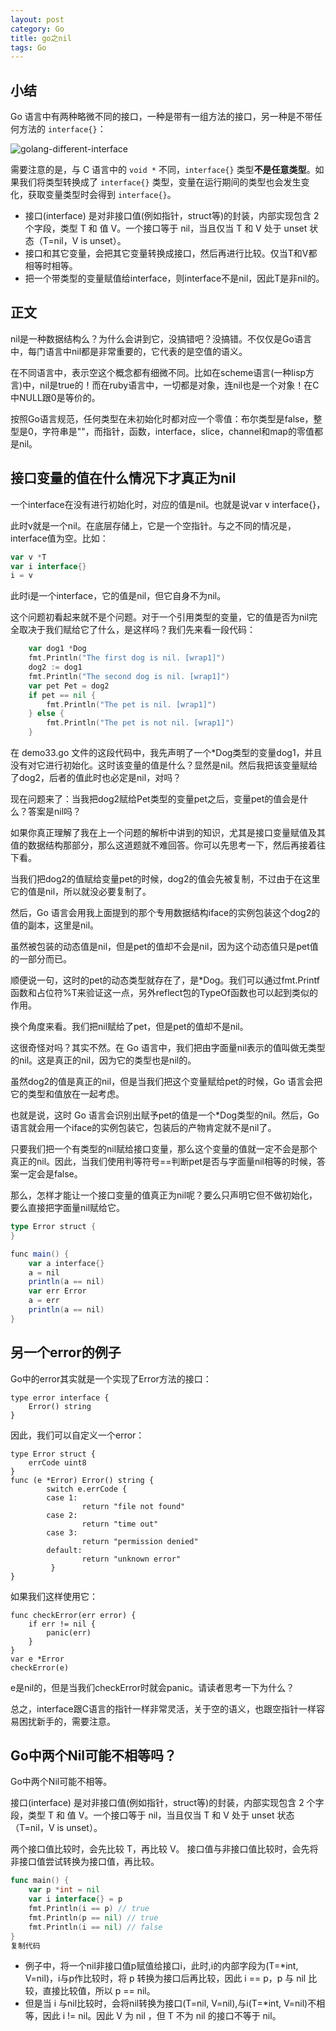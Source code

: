 ```yaml
---
layout: post
category: Go
title: go之nil
tags: Go
---
```


## 小结

Go 语言中有两种略微不同的接口，一种是带有一组方法的接口，另一种是不带任何方法的 `interface{}`：

![golang-different-interface](https://cdn.jsdelivr.net/gh/mafulong/mdPic@vv3/v3/20210520110312.png)

需要注意的是，与 C 语言中的 `void *` 不同，`interface{}` 类型**不是任意类型**。如果我们将类型转换成了 `interface{}` 类型，变量在运行期间的类型也会发生变化，获取变量类型时会得到 `interface{}`。



- 接口(interface) 是对非接口值(例如指针，struct等)的封装，内部实现包含 2 个字段，类型 T 和 值 V。一个接口等于 nil，当且仅当 T 和 V 处于 unset 状态（T=nil，V is unset）。
- 接口和其它变量，会把其它变量转换成接口，然后再进行比较。仅当T和V都相等时相等。 
- 把一个带类型的变量赋值给interface，则interface不是nil，因此T是非nil的。

## 正文

nil是一种数据结构么？为什么会讲到它，没搞错吧？没搞错。不仅仅是Go语言中，每门语言中nil都是非常重要的，它代表的是空值的语义。

在不同语言中，表示空这个概念都有细微不同。比如在scheme语言(一种lisp方言)中，nil是true的！而在ruby语言中，一切都是对象，连nil也是一个对象！在C中NULL跟0是等价的。

按照Go语言规范，任何类型在未初始化时都对应一个零值：布尔类型是false，整型是0，字符串是""，而指针，函数，interface，slice，channel和map的零值都是nil。


## 接口变量的值在什么情况下才真正为nil

一个interface在没有进行初始化时，对应的值是nil。也就是说var v interface{}，

此时v就是一个nil。在底层存储上，它是一个空指针。与之不同的情况是，interface值为空。比如：

```go
var v *T
var i interface{}
i = v
```

此时i是一个interface，它的值是nil，但它自身不为nil。

这个问题初看起来就不是个问题。对于一个引用类型的变量，它的值是否为nil完全取决于我们赋给它了什么，是这样吗？我们先来看一段代码：

```go
	var dog1 *Dog
	fmt.Println("The first dog is nil. [wrap1]")
	dog2 := dog1
	fmt.Println("The second dog is nil. [wrap1]")
	var pet Pet = dog2
	if pet == nil {
		fmt.Println("The pet is nil. [wrap1]")
	} else {
		fmt.Println("The pet is not nil. [wrap1]")
	}

```

在 demo33.go 文件的这段代码中，我先声明了一个*Dog类型的变量dog1，并且没有对它进行初始化。这时该变量的值是什么？显然是nil。然后我把该变量赋给了dog2，后者的值此时也必定是nil，对吗？

现在问题来了：当我把dog2赋给Pet类型的变量pet之后，变量pet的值会是什么？答案是nil吗？

如果你真正理解了我在上一个问题的解析中讲到的知识，尤其是接口变量赋值及其值的数据结构那部分，那么这道题就不难回答。你可以先思考一下，然后再接着往下看。

当我们把dog2的值赋给变量pet的时候，dog2的值会先被复制，不过由于在这里它的值是nil，所以就没必要复制了。

然后，Go 语言会用我上面提到的那个专用数据结构iface的实例包装这个dog2的值的副本，这里是nil。

虽然被包装的动态值是nil，但是pet的值却不会是nil，因为这个动态值只是pet值的一部分而已。

顺便说一句，这时的pet的动态类型就存在了，是*Dog。我们可以通过fmt.Printf函数和占位符%T来验证这一点，另外reflect包的TypeOf函数也可以起到类似的作用。

换个角度来看。我们把nil赋给了pet，但是pet的值却不是nil。

这很奇怪对吗？其实不然。在 Go 语言中，我们把由字面量nil表示的值叫做无类型的nil。这是真正的nil，因为它的类型也是nil的。

虽然dog2的值是真正的nil，但是当我们把这个变量赋给pet的时候，Go 语言会把它的类型和值放在一起考虑。

也就是说，这时 Go 语言会识别出赋予pet的值是一个*Dog类型的nil。然后，Go 语言就会用一个iface的实例包装它，包装后的产物肯定就不是nil了。

只要我们把一个有类型的nil赋给接口变量，那么这个变量的值就一定不会是那个真正的nil。因此，当我们使用判等符号==判断pet是否与字面量nil相等的时候，答案一定会是false。

那么，怎样才能让一个接口变量的值真正为nil呢？要么只声明它但不做初始化，要么直接把字面量nil赋给它。



```scala
type Error struct {
}

func main() {
	var a interface{}
	a = nil
	println(a == nil)
	var err Error
	a = err
	println(a == nil)
}

```




另一个error的例子
---------


Go中的error其实就是一个实现了Error方法的接口：

```
type error interface {
    Error() string
}

```

因此，我们可以自定义一个error：

```
type Error struct {
    errCode uint8
}
func (e *Error) Error() string {
        switch e.errCode {
        case 1:
                return "file not found"
        case 2:
                return "time out"
        case 3:
                return "permission denied"
        default:
                return "unknown error"
         }
}

```

如果我们这样使用它：

```
func checkError(err error) {
    if err != nil {
        panic(err)
    }
}
var e *Error
checkError(e)

```

e是nil的，但是当我们checkError时就会panic。请读者思考一下为什么？

总之，interface跟C语言的指针一样非常灵活，关于空的语义，也跟空指针一样容易困扰新手的，需要注意。





## Go中两个Nil可能不相等吗？

Go中两个Nil可能不相等。

接口(interface) 是对非接口值(例如指针，struct等)的封装，内部实现包含 2 个字段，类型 T 和 值 V。一个接口等于 nil，当且仅当 T 和 V 处于 unset 状态（T=nil，V is unset）。

两个接口值比较时，会先比较 T，再比较 V。 接口值与非接口值比较时，会先将非接口值尝试转换为接口值，再比较。

```go
func main() {
	var p *int = nil
	var i interface{} = p
	fmt.Println(i == p) // true
	fmt.Println(p == nil) // true
	fmt.Println(i == nil) // false
}
复制代码
```

- 例子中，将一个nil非接口值p赋值给接口i，此时,i的内部字段为(T=*int, V=nil)，i与p作比较时，将 p 转换为接口后再比较，因此 i == p，p 与 nil 比较，直接比较值，所以 p == nil。
- 但是当 i 与nil比较时，会将nil转换为接口(T=nil, V=nil),与i(T=*int, V=nil)不相等，因此 i != nil。因此 V 为 nil ，但 T 不为 nil 的接口不等于 nil。


